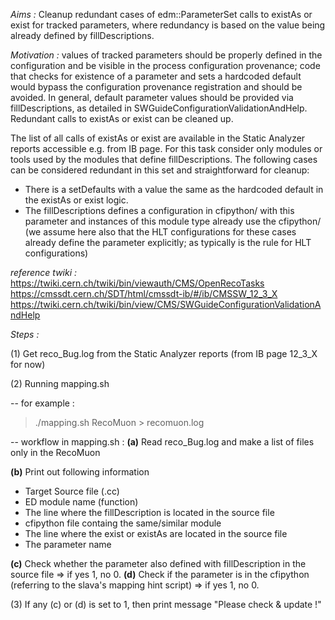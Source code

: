 *Aims :*
Cleanup redundant cases of edm::ParameterSet calls to existAs or exist for tracked parameters, where redundancy is based on the value being already defined by fillDescriptions.

*Motivation :*
values of tracked parameters should be properly defined in the configuration and be visible in the process configuration provenance; code that checks for existence of a parameter and sets a hardcoded default would bypass the configuration provenance registration and should be avoided. In general, default parameter values should be provided via fillDescriptions, as detailed in SWGuideConfigurationValidationAndHelp. Redundant calls to existAs or exist can be cleaned up.


The list of all calls of existAs or exist are available in the Static Analyzer reports accessible e.g. from IB page. 
For this task consider only modules or tools used by the modules that define fillDescriptions. 
The following cases can be considered redundant in this set and straightforward for cleanup:

- There is a setDefaults with a value the same as the hardcoded default in the existAs or exist logic.
- The fillDescriptions defines a configuration in cfipython/ with this parameter and instances of this module type already use the cfipython/ (we assume here also that the HLT configurations for these cases already define the parameter explicitly; as typically is the rule for HLT configurations)


*reference twiki :*
https://twiki.cern.ch/twiki/bin/viewauth/CMS/OpenRecoTasks
https://cmssdt.cern.ch/SDT/html/cmssdt-ib/#/ib/CMSSW_12_3_X
https://twiki.cern.ch/twiki/bin/view/CMS/SWGuideConfigurationValidationAndHelp


*Steps :*

(1) Get reco_Bug.log from the Static Analyzer reports (from IB page 12_3_X for now)

(2) Running mapping.sh <reco-package name> 

-- for example :

> ./mapping.sh RecoMuon > recomuon.log

-- workflow in mapping.sh :
**(a)** Read reco_Bug.log and make a list of files only in the RecoMuon

**(b)** Print out following information

   * Target Source file (.cc)
   * ED module name (function)
   * The line where the fillDescription is located in the source file
   * cfipython file containg the same/similar module
   * The line where the exist or existAs are located in the source file
   * The parameter name

**(c)** Check whether the parameter also defined with fillDescription in the source file => if yes 1, no 0. 
**(d)** Check if the parameter is in the cfipython (referring to the slava's mapping hint script) => if yes 1, no 0.

(3) If any (c) or (d) is set to 1, then print message "Please check & update !"
